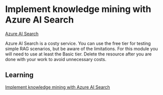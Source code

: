 # Implement knowledge mining with Azure AI Search

[Azure AI Search](https://learn.microsoft.com/en-us/azure/search/search-what-is-azure-search)

Azure AI Search is a costy service. You can use the free tier for testing simple RAG scenarios, but be aware of the limitations. For this module you will need to use at least the Basic tier. Delete the resource after you are done with your work to avoid unnecessary costs.

## Learning

[Implement knowledge mining with Azure AI Search](https://learn.microsoft.com/en-us/training/paths/implement-knowledge-mining-azure-cognitive-search/)
